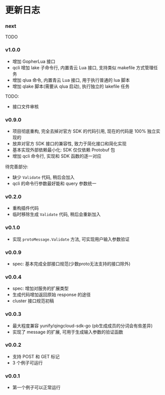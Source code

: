 # 更新日志

### next

TODO


### v1.0.0

- 增加 GopherLua 接口
- qcli 增加 lake 子命令行, 内置青云 Lua 接口, 支持类似 makefile 方式管理任务
- 增加 qlua 命令,  内置青云 Lua 接口, 用于执行普通的 lua 脚本
- 增加 qlake 脚本(需要从 qlua 启动), 执行独立的 lakefile 任务

TODO:

- 接口文件审核

### v0.9.0

- 项目彻底重构, 完全去掉对官方 SDK 的代码引用, 现在的代码是 100% 独立实现的
- 放弃对官方 SDK 接口的兼容性, 致力于简化接口和简化实现
- 基本实现外部依赖最小化: SDK 仅仅依赖 Protobuf 包
- 增加 qcli 命令行, 实现和 SDK 函数的逐一对应

待完善部分:

- 缺少 `Validate` 代码, 稍后会加入
- qcli 的命令行参数最好能和 query 参数统一

### v0.2.0

- 重构插件代码
- 临时移除生成 `Validate` 代码, 稍后会重新加入

### v0.1.0

- 实现 `protoMessage.Validate` 方法, 可实现用户输入参数验证

### v0.0.9

- spec: 基本完成全部接口规范(少数proto无法支持的接口除外)

### v0.0.4

- spec: 增加对服务的扩展类型
- 生成代码增加返回原始 response 的途径
- cluster 接口规范初稿

### v0.0.3

- 最大程度兼容 yunify/qingcloud-sdk-go (pb生成成员的分词会有些差异)
- 实现了 message 的扩展, 可用于生成输入参数的验证函数

### v0.0.2

- 支持 POST 和 GET 标记
- 3 个例子可运行

### v0.0.1

- 第一个例子可以正常运行
